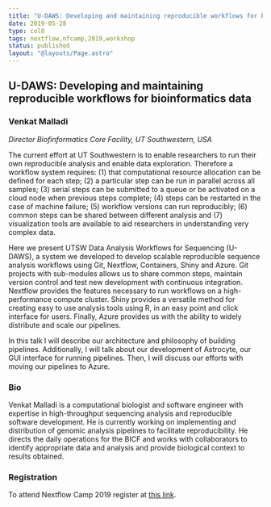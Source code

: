 ```yaml
---
title: "U-DAWS: Developing and maintaining reproducible workflows for bioinformatics data"
date: 2019-05-28
type: col8
tags: nextflow,nfcamp,2019,workshop
status: published
layout: "@layouts/Page.astro"
---
```


## U-DAWS: Developing and maintaining reproducible workflows for bioinformatics data

### Venkat Malladi
*Director Biofinformatics Core Facility, UT Southwestern, USA*


The current effort at UT Southwestern is to enable researchers to run their own reproducible analysis and enable data exploration. Therefore a workflow system requires: (1) that computational resource allocation can be defined for each step; (2) a particular step can be run in parallel across all samples; (3) serial steps can be submitted to a queue or be activated on a cloud node when previous steps complete; (4) steps can be restarted in the case of machine failure; (5) workflow versions can run reproducibly; (6) common steps can be shared between different analysis and (7) visualization tools are available to aid researchers in understanding very complex data.

Here we present UTSW Data Analysis Workflows for Sequencing (U-DAWS), a system we developed to develop scalable reproducible sequence analysis workflows using Git, Nextflow, Containers, Shiny and Azure. Git projects with sub-modules allows us to share common steps, maintain version control and test new development with continuous integration. Nextflow provides the features necessary to run workflows on a high-performance compute cluster.  Shiny provides a versatile method for creating easy to use analysis tools using R, in an easy point and click interface for users. Finally, Azure provides us with the ability to widely distribute and scale our pipelines.

In this talk I will describe our architecture and philosophy of building pipelines. Additionally, I will talk about our development of Astrocyte, our GUI interface for running pipelines. Then, I will discuss our efforts with moving our pipelines to Azure.

### Bio

Venkat Malladi is a computational biologist and software engineer with expertise in high-throughput sequencing analysis and reproducible software development. He is currently working on implementing and distribution of genomic analysis pipelines to facilitate reproducibility. He directs the daily operations for the BICF and works with collaborators to identify appropriate data and analysis and provide biological context to results obtained.

### Registration

To attend Nextflow Camp 2019 register at [this link](https://www.crg.eu/en/event/coursescrg-nextflow-2019).
